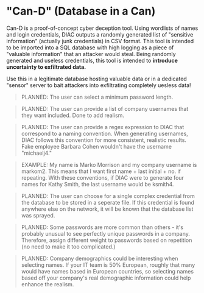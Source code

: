 # "Can-D" (Database in a Can)

Can-D is a proof-of-concept cyber deception tool. Using wordlists of names and login credentials, DIAC outputs a randomly generated list of "sensitive information" (actually junk credentials) in CSV format. This tool is intended to be imported into a SQL database with high logging as a piece of "valuable information" that an attacker would steal. Being randomly generated and useless credentials, this tool is intended to **introduce uncertainty to exfiltrated data.** 

Use this in a legitimate database hosting valuable data or in a dedicated "sensor" server to bait attackers into exfiltrating completely uesless data!

>PLANNED: The user can select a minimum password length. 

>PLANNED: The user can provide a list of company usernames that they want included. Done to add realism.

>PLANNED: The user can provide a regex expression to DIAC that correspond to a naming convention. When generating usernames, DIAC follows this convention for more consistent, realistic results. Fake employee Barbara Cohen wouldn't have the username "michaelj4."

>EXAMPLE: My name is Marko Morrison and my company username is markom2. This means that I want first name + last initial + no. if repeating. With these conventions, if DIAC were to generate four names for Kathy Smith, the last username would be ksmith4.

>PLANNED: The user can choose for a single complex credential from the database to be stored in a seperate file. If this credential is found anywhere else on the network, it will be known that the database list was sprayed.

>PLANNED: Some passwords are more common than others - it's probably unusual to see perfectly unique passwords in a company. Therefore, assign different weight to passwords based on repetition (no need to make it too complicated.)

>PLANNED: Company demographics could be interesting when selecting names. If your IT team is 50% European, roughly that many would have names based in European countries, so selecting names based off your company's real demographic information could help enhance the realism.
